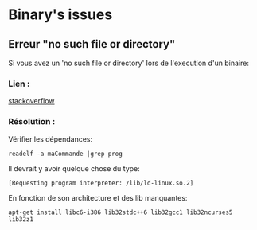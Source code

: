# Binary's issues

## Erreur "no such file or directory"

Si vous avez un 'no such file or directory' lors de l'execution d'un binaire:

### Lien :

[stackoverflow](http://stackoverflow.com/questions/2716702/no-such-file-or-directory-error-when-executing-a-binary)

### Résolution :

Vérifier les dépendances:

    readelf -a maCommande |grep prog

Il devrait y avoir quelque chose du type:

    [Requesting program interpreter: /lib/ld-linux.so.2]

En fonction de son architecture et des lib manquantes:

    apt-get install libc6-i386 lib32stdc++6 lib32gcc1 lib32ncurses5 lib32z1
